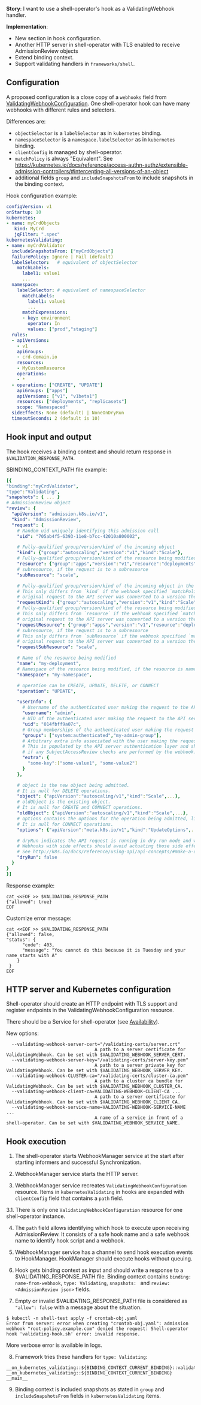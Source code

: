 **Story**: I want to use a shell-operator's hook as a ValidatingWebhook handler.

**Implementation**:
- New section in hook configuration.
- Another HTTP server in shell-operator with TLS enabled to receive AdmissionReview objects
- Extend binding context.
- Support validating handlers in `frameworks/shell`.

## Configuration

A proposed configuration is a close copy of a `webhooks` field from [ValidatingWebhookConfiguration](https://kubernetes.io/docs/reference/access-authn-authz/extensible-admission-controllers/#configure-admission-webhooks-on-the-fly). One shell-operator hook can have many webhooks with different rules and selectors.

Differences are:
- `objectSelector` is a `labelSelector` as in `kubernetes` binding.
- `namespaceSelector` is a `namespace.labelSelector` as in `kubernetes` binding.
- `clientConfig` is managed by shell-operator.
- `matchPolicy` is always "Equivalent". See https://kubernetes.io/docs/reference/access-authn-authz/extensible-admission-controllers/#intercepting-all-versions-of-an-object
- additional fields `group` and `includeSnapshotsFrom` to include snapshots in the binding context.

Hook configuration example:

```yaml
configVersion: v1
onStartup: 10
kubernetes:
- name: myCrdObjects
   kind: MyCrd
   jqFilter: ".spec"
kubernetesValidating:
- name: myCrdValidator
  includeSnapshotsFrom: ["myCrdObjects"]
  failurePolicy: Ignore | Fail (default)
  labelSelector:   # equivalent of objectSelector
    matchLabels:
      label1: value1
      ...
  namespace:
    labelSelector: # equivalent of namespaceSelector
      matchLabels:
        label1: value1
        ...
      matchExpressions:
      - key: environment
        operator: In
        values: ["prod","staging"]
  rules:
  - apiVersions:
    - v1
    apiGroups:
    - crd-domain.io
    resources:
    - MyCustomResource
    operations:
    - *
  - operations: ["CREATE", "UPDATE"]
    apiGroups: ["apps"]
    apiVersions: ["v1", "v1beta1"]
    resources: ["deployments", "replicasets"]
    scope: "Namespaced"
  sideEffects: None (default) | NoneOnDryRun
  timeoutSeconds: 2 (default is 10)
```

## Hook input and output

The hook receives a binding context and should return response in `$VALIDATION_RESPONSE_PATH`.

$BINDING_CONTEXT_PATH file example:

```yaml
[{
"binding":"myCrdValidator",
"type":"Validating",
"snapshots": { ... }
# AdmissionReview object
"review": {
  "apiVersion": "admission.k8s.io/v1",
  "kind": "AdmissionReview",
  "request": {
    # Random uid uniquely identifying this admission call
    "uid": "705ab4f5-6393-11e8-b7cc-42010a800002",

    # Fully-qualified group/version/kind of the incoming object
    "kind": {"group":"autoscaling","version":"v1","kind":"Scale"},
    # Fully-qualified group/version/kind of the resource being modified
    "resource": {"group":"apps","version":"v1","resource":"deployments"},
    # subresource, if the request is to a subresource
    "subResource": "scale",

    # Fully-qualified group/version/kind of the incoming object in the original request to the API server.
    # This only differs from `kind` if the webhook specified `matchPolicy: Equivalent` and the
    # original request to the API server was converted to a version the webhook registered for.
    "requestKind": {"group":"autoscaling","version":"v1","kind":"Scale"},
    # Fully-qualified group/version/kind of the resource being modified in the original request to the API server.
    # This only differs from `resource` if the webhook specified `matchPolicy: Equivalent` and the
    # original request to the API server was converted to a version the webhook registered for.
    "requestResource": {"group":"apps","version":"v1","resource":"deployments"},
    # subresource, if the request is to a subresource
    # This only differs from `subResource` if the webhook specified `matchPolicy: Equivalent` and the
    # original request to the API server was converted to a version the webhook registered for.
    "requestSubResource": "scale",

    # Name of the resource being modified
    "name": "my-deployment",
    # Namespace of the resource being modified, if the resource is namespaced (or is a Namespace object)
    "namespace": "my-namespace",

    # operation can be CREATE, UPDATE, DELETE, or CONNECT
    "operation": "UPDATE",

    "userInfo": {
      # Username of the authenticated user making the request to the API server
      "username": "admin",
      # UID of the authenticated user making the request to the API server
      "uid": "014fbff9a07c",
      # Group memberships of the authenticated user making the request to the API server
      "groups": ["system:authenticated","my-admin-group"],
      # Arbitrary extra info associated with the user making the request to the API server.
      # This is populated by the API server authentication layer and should be included
      # if any SubjectAccessReview checks are performed by the webhook.
      "extra": {
        "some-key":["some-value1", "some-value2"]
      }
    },

    # object is the new object being admitted.
    # It is null for DELETE operations.
    "object": {"apiVersion":"autoscaling/v1","kind":"Scale",...},
    # oldObject is the existing object.
    # It is null for CREATE and CONNECT operations.
    "oldObject": {"apiVersion":"autoscaling/v1","kind":"Scale",...},
    # options contains the options for the operation being admitted, like meta.k8s.io/v1 CreateOptions, UpdateOptions, or DeleteOptions.
    # It is null for CONNECT operations.
    "options": {"apiVersion":"meta.k8s.io/v1","kind":"UpdateOptions",...},

    # dryRun indicates the API request is running in dry run mode and will not be persisted.
    # Webhooks with side effects should avoid actuating those side effects when dryRun is true.
    # See http://k8s.io/docs/reference/using-api/api-concepts/#make-a-dry-run-request for more details.
    "dryRun": false
  }
}
}]
```

Response example:
```
cat <<EOF >> $VALIDATING_RESPONSE_PATH
{"allowed": true}
EOF
```

Customize error message:
```
cat <<EOF >> $VALIDATING_RESPONSE_PATH
{"allowed": false,
"status": {
      "code": 403,
      "message": "You cannot do this because it is Tuesday and your name starts with A"
    }
 }
EOF
```


## HTTP server and Kubernetes configuration

Shell-operator should create an HTTP endpoint with TLS support and register endpoints in the ValidatingWebhookConfiguration resource.

There should be a Service for shell-operator (see [Availability](https://kubernetes.io/docs/reference/access-authn-authz/extensible-admission-controllers/#availability)).

New options:

```
  --validating-webhook-server-cert="/validating-certs/server.crt"
                                 A path to a server certificate for ValidatingWebhook. Can be set with $VALIDATING_WEBHOOK_SERVER_CERT.
  --validating-webhook-server-key="/validating-certs/server-key.pem"
                                 A path to a server private key for ValidatingWebhook. Can be set with $VALIDATING_WEBHOOK_SERVER_KEY.
  --validating-webhook-CLUSTER-ca="/validating-certs/cluster-ca.pem"
                                 A path to a cluster ca bundle for ValidatingWebhook. Can be set with $VALIDATING_WEBHOOK_CLUSTER_CA.
  --validating-webhook-client-ca=VALIDATING-WEBHOOK-CLIENT-CA ...
                                 A path to a server certificate for ValidatingWebhook. Can be set with $VALIDATING_WEBHOOK_CLIENT_CA.
  --validating-webhook-service-name=VALIDATING-WEBHOOK-SERVICE-NAME ...
                                 A name of a service in front of a shell-operator. Can be set with $VALIDATING_WEBHOOK_SERVICE_NAME.
```

## Hook execution

1. The shell-operator starts WebhookManager service at the start after starting informers and successful Synchronization.

2. WebhookManager service starts the HTTP server.

3.  WebhookManager service recreates `ValidatingWebhookConfiguration` resource. Items in `kubernetesValidating` in hooks are expanded with `clientConfig` field that contains a `path` field.

3.1. There is only one `ValidatingWebhookConfiguration` resource for one shell-operator instance.

4. The `path` field allows identifying which hook to execute upon receiving AdmissionReview. It consists of a safe hook name and a safe webhook name to identify hook script and a webhook.

5. WebhookManager service has a channel to send hook execution events to HookManager. HookManager should execute hooks without queuing.

6. Hook gets binding context as input and should write a response to a $VALIDATING_RESPONSE_PATH file. Binding context contains `binding: name-from-webhook`, `type: Validating`, `snapshots: ` and `review: <AdmissionReview json>` fields.

7. Empty or invalid $VALIDATING_RESPONSE_PATH file is considered as `"allow": false` with a message about the situation.

```
$ kubectl -n shell-test apply -f crontab-obj.yaml
Error from server: error when creating "crontab-obj.yaml": admission webhook "root-policy.example.com" denied the request: Shell-operator hook 'validating-hook.sh' error: invalid response.
```

More verbose error is available in logs.

8. Framework tries these handlers for `type: Validating`:

```
__on_kubernetes_validating::${BINDING_CONTEXT_CURRENT_BINDING}::validating __on_kubernetes_validating::${BINDING_CONTEXT_CURRENT_BINDING}
__main__
```

9. Binding context is included snapshots as stated in `group` and `includeSnapshotsFrom` fields in `kubernetesValidating` items.